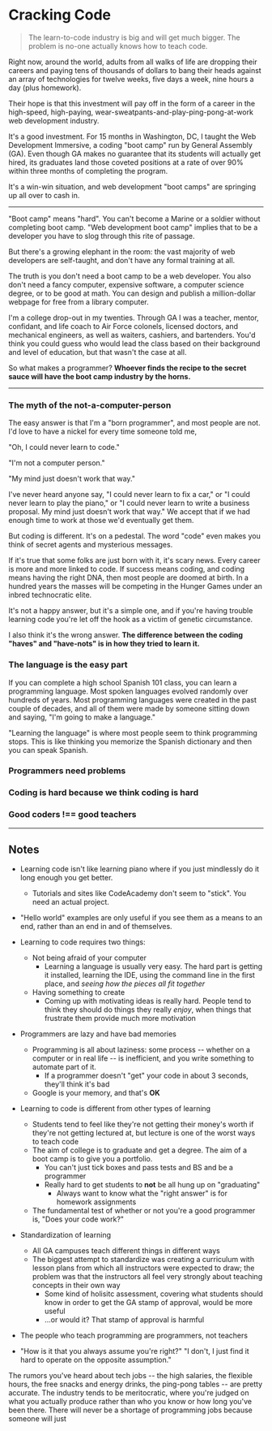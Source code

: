 # Cracking Code

> The learn-to-code industry is big and will get much bigger. The problem is no-one actually knows how to teach code.

Right now, around the world, adults from all walks of life are dropping their careers and paying tens of thousands of dollars to bang their heads against an array of technologies for twelve weeks, five days a week, nine hours a day (plus homework).

Their hope is that this investment will pay off in the form of a career in the high-speed, high-paying, wear-sweatpants-and-play-ping-pong-at-work web development industry.

It's a good investment. For 15 months in Washington, DC, I taught the Web Development Immersive, a coding "boot camp" run by General Assembly (GA). Even though GA makes no guarantee that its students will actually get hired, its graduates land those coveted positions at a rate of over 90% within three months of completing the program.

It's a win-win situation, and web development "boot camps" are springing up all over to cash in.

-----

"Boot camp" means "hard". You can't become a Marine or a soldier without completing boot camp. "Web development boot camp" implies that to be a developer you have to slog through this rite of passage.

But there's a growing elephant in the room: the vast majority of web developers are self-taught, and don't have any formal training at all.

The truth is you don't need a boot camp to be a web developer. You also don't need a fancy computer, expensive software, a computer science degree, or to be good at math. You can design and publish a million-dollar webpage for free from a library computer.

I'm a college drop-out in my twenties. Through GA I was a teacher, mentor, confidant, and life coach to Air Force colonels, licensed doctors, and mechanical engineers, as well as waiters, cashiers, and bartenders. You'd think you could guess who would lead the class based on their background and level of education, but that wasn't the case at all. 

So what makes a programmer? **Whoever finds the recipe to the secret sauce will have the boot camp industry by the horns.** 

-----

### The myth of the not-a-computer-person

The easy answer is that I'm a "born programmer", and most people are not. I'd love to have a nickel for every time someone told me,

"Oh, I could never learn to code."

"I'm not a computer person."

"My mind just doesn't work that way."

I've never heard anyone say, "I could never learn to fix a car," or "I could never learn to play the piano," or "I could never learn to write a business proposal. My mind just doesn't work that way." We accept that if we had enough time to work at those we'd eventually get them.

But coding is different. It's on a pedestal. The word "code" even makes you think of secret agents and mysterious messages.

If it's true that some folks are just born with it, it's scary news. Every career is more and more linked to code. If success means coding, and coding means having the right DNA, then most people are doomed at birth. In a hundred years the masses will be competing in the Hunger Games under an inbred technocratic elite.

It's not a happy answer, but it's a simple one, and if you're having trouble learning code you're let off the hook as a victim of genetic circumstance.

I also think it's the wrong answer. **The difference between the coding "haves" and "have-nots" is in how they tried to learn it.**

### The language is the easy part

If you can complete a high school Spanish 101 class, you can learn a programming language. Most spoken languages evolved randomly over hundreds of years. Most programming languages were created in the past couple of decades, and all of them were made by someone sitting down and saying, "I'm going to make a language."

"Learning the language" is where most people seem to think programming stops. This is like thinking you memorize the Spanish dictionary and then you can speak Spanish.

### Programmers need problems


### Coding is hard because we think coding is hard



### Good coders !== good teachers

-----

## Notes

- Learning code isn't like learning piano where if you just mindlessly do it long enough you get better.
  - Tutorials and sites like CodeAcademy don't seem to "stick". You need an actual project.
- "Hello world" examples are only useful if you see them as a means to an end, rather than an end in and of themselves.
- Learning to code requires two things:
  - Not being afraid of your computer
    - Learning a language is usually very easy. The hard part is getting it installed, learning the IDE, using the command line in the first place, and *seeing how the pieces all fit together*
  - Having something to create
    - Coming up with motivating ideas is really hard. People tend to think they should do things they really *enjoy*, when things that frustrate them provide much more motivation

- Programmers are lazy and have bad memories
  - Programming is all about laziness: some process -- whether on a computer or in real life -- is inefficient, and you write something to automate part of it.
    - If a programmer doesn't "get" your code in about 3 seconds, they'll think it's bad
  - Google is your memory, and that's **OK**

- Learning to code is different from other types of learning
  - Students tend to feel like they're not getting their money's worth if they're not getting lectured at, but lecture is one of the worst ways to teach code
  - The aim of college is to graduate and get a degree. The aim of a boot camp is to give you a portfolio.
    - You can't just tick boxes and pass tests and BS and be a programmer
    - Really hard to get students to **not** be all hung up on "graduating"
      - Always want to know what the "right answer" is for homework assignments
  - The fundamental test of whether or not you're a good programmer is, "Does your code work?"

- Standardization of learning
  - All GA campuses teach different things in different ways
  - The biggest attempt to standardize was creating a curriculum with lesson plans from which all instructors were expected to draw; the problem was that the instructors all feel very strongly about teaching concepts in their own way
    - Some kind of holisitc assessment, covering what students should know in order to get the GA stamp of approval, would be more useful
    - ...or would it? That stamp of approval is harmful

- The people who teach programming are programmers, not teachers

- "How is it that you always assume you're right?" "I don't, I just find it hard to operate on the opposite assumption."

The rumors you've heard about tech jobs -- the high salaries, the flexible hours, the free snacks and energy drinks, the ping-pong tables -- are pretty accurate. The industry tends to be meritocratic, where you're judged on what you actually produce rather than who you know or how long you've been there. There will never be a shortage of programming jobs because someone will just
